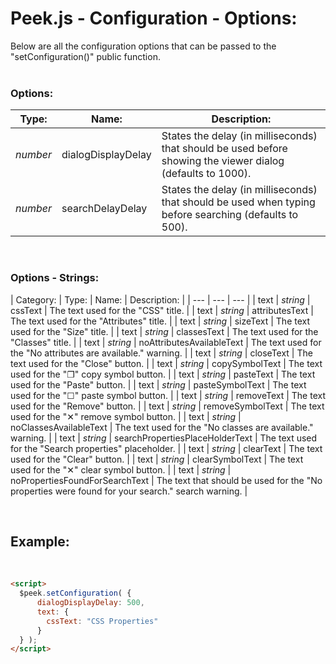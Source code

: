 # Peek.js - Configuration - Options:

Below are all the configuration options that can be passed to the "setConfiguration()" public function.
<br>
<br>


### Options:

| Type: | Name: | Description: |
| --- | --- | --- |
| *number* | dialogDisplayDelay | States the delay (in milliseconds) that should be used before showing the viewer dialog (defaults to 1000). |
| *number* | searchDelayDelay | States the delay (in milliseconds) that should be used when typing before searching (defaults to 500). |

<br/>


### Options - Strings:

| Category: | Type: | Name: | Description: |
| --- | --- | --- |
| text | *string* | cssText | The text used for the "CSS" title. |
| text | *string* | attributesText | The text used for the "Attributes" title. |
| text | *string* | sizeText | The text used for the "Size" title. |
| text | *string* | classesText | The text used for the "Classes" title. |
| text | *string* | noAttributesAvailableText | The text used for the "No attributes are available." warning. |
| text | *string* | closeText | The text used for the "Close" button. |
| text | *string* | copySymbolText | The text used for the "❐" copy symbol button. |
| text | *string* | pasteText | The text used for the "Paste" button. |
| text | *string* | pasteSymbolText | The text used for the "☐" paste symbol button. |
| text | *string* | removeText | The text used for the "Remove" button. |
| text | *string* | removeSymbolText | The text used for the "✕" remove symbol button. |
| text | *string* | noClassesAvailableText | The text used for the "No classes are available." warning. |
| text | *string* | searchPropertiesPlaceHolderText | The text used for the "Search properties" placeholder. |
| text | *string* | clearText | The text used for the "Clear" button. |
| text | *string* | clearSymbolText | The text used for the "✕" clear symbol button. |
| text | *string* | noPropertiesFoundForSearchText | The text that should be used for the "No properties were found for your search." search warning. |

<br/>


## Example:
<br/>

```markdown
<script> 
  $peek.setConfiguration( {
      dialogDisplayDelay: 500,
      text: {
        cssText: "CSS Properties"
      }
  } );
</script>
```